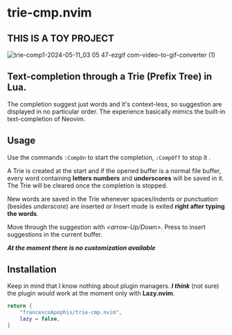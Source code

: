 # trie-cmp.nvim 

## **THIS IS A TOY PROJECT**

![trie-comp1-2024-05-11_03 05 47-ezgif com-video-to-gif-converter (1)](https://github.com/francescoApophis/trie-cmp.nvim/assets/111281477/df24839f-a3db-4948-b3c5-5b4f252ede04)


## Text-completion through a Trie (Prefix Tree) in Lua.
The completion suggest just words and it's context-less, so suggestion are 
displayed in no particular order.
The experience basically mimics the built-in text-completion of Neovim.  

## Usage
Use the commands ```:CompOn``` to start the completion, ```:CompOff``` to stop it .

A Trie is created at the start and if the opened buffer 
is a normal file buffer, every word containing **letters** **numbers** and **underscores** 
will be saved in it. The Trie will be cleared once the completion is stopped. 

New words are saved in the Trie whenever spaces/indents or punctuation (besides *underscore*) are inserted or 
Insert mode is exited **right after typing the words**.

Move through the suggestion with *<arrow-Up/Down>*. Press **<Enter>** to insert suggestions in the current
buffer.

***At the moment there is no customization available***


## Installation 
Keep in mind that I know nothing about plugin managers. ***I think*** (not sure)
the plugin  would work at the moment only with **Lazy.nvim**. 

```lua
return {
    "francescoApophis/trie-cmp.nvim",
    lazy = false,
}
```





